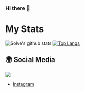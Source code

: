 ### Hi there 👋

# My Stats
![Solve's github stats](https://github-readme-stats.vercel.app/api?username=solvebey&show_icons=true&hide_title=true&theme=tokyonight)
[![Top Langs](https://github-readme-stats.vercel.app/api/top-langs/?username=solvebey&layout=compact&theme=tokyonight)](https://github.com/anuraghazra/github-readme-stats)

## 🌍 Social Media
<a href="https://discord.com/users/852804973183500329"><img src="https://img.shields.io/badge/Solve%20-7289DA.svg?&style=for-the-badge&logo=discord&logoColor=white"></a>
- [Instagram](https://www.instagram.com/solvebey)
